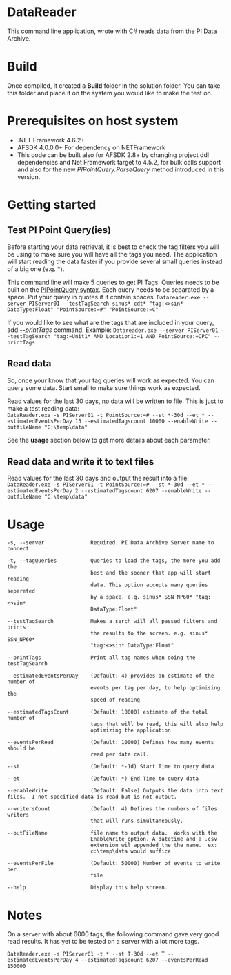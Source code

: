 # DataReader
This command line application, wrote with C# reads data from the PI Data Archive.  


# Build
Once compiled, it created a **Build** folder in the solution folder.  You can take this folder and place it on the system you would like to make the test on.

# Prerequisites on host system
* .NET Framework 4.6.2+
* AFSDK 4.0.0.0+ For dependency on NETFramework
* This code can be built also for AFSDK 2.8+ by changing project ddl dependencies and Net Framework target to 4.5.2, for bulk calls support and also for the new *PIPointQuery.ParseQuery* method introduced in this version.

# Getting started

## Test PI Point Query(ies)

Before starting your data retrieval, it is best to check the tag filters you will be using to make sure you will have all the tags you need.  The application will start reading the data faster if you provide several small queries instead of a big one (e.g. *).

This command line will make 5 queries to get PI Tags.  Queries needs to be built on the [PIPointQuery syntax][1].  Each query needs to be separated by a space.  Put your query in quotes if it contain spaces.
`Datareader.exe --server PIServer01 --testTagSearch sinus* cdt* "tag:<>sin* DataType:Float" "PointSource:=#" "PointSource:=C"`

If you would like to see what are the tags that are included in your query, add *--printTags* command.
Example:
`Datareader.exe --server PIServer01 --testTagSearch "tag:=Unit1* AND Location1:=1 AND PointSource:=OPC" --printTags`


## Read data
So, once your know that your tag queries will work as expected. You can query some data.  Start small to make sure things work as expected.

Read values for the last 30 days, no data will be written to file.  This is just to make a test reading data:  
`DataReader.exe -s PIServer01 -t PointSource:=# --st *-30d --et * --estimatedEventsPerDay 15 --estimatedTagscount 10000 --enableWrite --outfileName "C:\temp\data"`

See the **usage** section below to get more details about each parameter.

## Read data and write it to text files
Read values for the last 30 days and output the result into a file:  
`DataReader.exe -s PIServer01 -t PointSource:=# --st *-30d --et * --estimatedEventsPerDay 2 --estimatedTagscount 6207 --enableWrite --outfileName "C:\temp\data"`



# Usage



    -s, --server               Required. PI Data Archive Server name to connect

    -t, --tagQueries           Queries to load the tags, the more you add the
                               best and the sooner that app will start reading
                               data. This option accepts many queries separeted
                               by a space. e.g. sinus* SSN_NP60* "tag:<>sin*
                               DataType:Float"

    --testTagSearch            Makes a serch will all passed filters and prints
                               the results to the screen. e.g. sinus* SSN_NP60*
                               "tag:<>sin* DataType:Float"

    --printTags                Print all tag names when doing the testTagSearch

    --estimatedEventsPerDay    (Default: 4) provides an estimate of the number of
                               events per tag per day, to help optimising the
                               speed of reading

    --estimatedTagsCount       (Default: 10000) estimate of the total number of
                               tags that will be read, this will also help
                               optimizing the application

    --eventsPerRead            (Default: 10000) Defines how many events should be
                               read per data call.

    --st                       (Default: *-1d) Start Time to query data

    --et                       (Default: *) End Time to query data

    --enableWrite              (Default: False) Outputs the data into text files.  I not specified data is read but is not output.

    --writersCount             (Default: 4) Defines the numbers of files writers
                               that will runs simultaneously.

    --outFileName              file name to output data.  Works with the
                               EnableWrite option. A datetime and a .csv
                               extension wil appended the the name.  ex:
                               c:\temp\data would suffice

    --eventsPerFile            (Default: 50000) Number of events to write per
                               file

    --help                     Display this help screen.



# Notes

On a server with about 6000 tags, the following command gave very good read results.
It has yet to be tested on a server with a lot more tags.

`DataReader.exe -s PIServer01 -t * --st T-30d --et T --estimatedEventsPerDay 4 --estimatedTagscount 6207 --eventsPerRead 150000`


[1]:https://techsupport.osisoft.com/Documentation/PI-AF-SDK/html/b8fbb6da-7a4b-4570-a09d-7f2b85ed204d.htm
